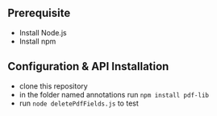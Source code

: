## Prerequisite

- Install Node.js
- Install npm

## Configuration & API Installation

- clone this repository
- in the folder named annotations run `npm install pdf-lib`
- run `node deletePdfFields.js` to test
